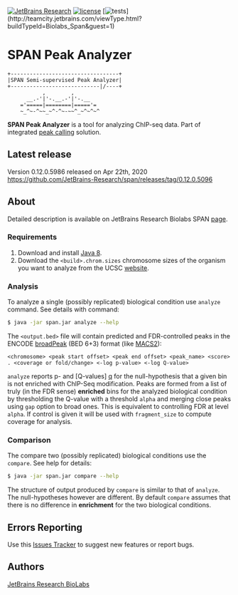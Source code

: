 [![JetBrains Research](https://jb.gg/badges/research.svg)](https://confluence.jetbrains.com/display/ALL/JetBrains+on+GitHub)
[![license](https://img.shields.io/github/license/mashape/apistatus.svg)](https://opensource.org/licenses/MIT)
[![tests](http://teamcity.jetbrains.com/app/rest/builds/buildType:(id:Biolabs_Span)/statusIcon.svg)](http://teamcity.jetbrains.com/viewType.html?buildTypeId=Biolabs_Span&guest=1)

SPAN Peak Analyzer
==================
```
+----------------------------------+
|SPAN Semi-supervised Peak Analyzer|
+----------------------------|/----+
           ,        ,
      __.-'|'-.__.-'|'-.__
    ='=====|========|====='=
    ~_^~-^~~_~^-^~-~~^_~^~^~^
```
**SPAN Peak Analyzer** is a tool for analyzing ChIP-seq data.
Part of integrated [peak calling](https://artyomovlab.wustl.edu/aging/tools.html) solution.

Latest release
--------------
Version 0.12.0.5986 released on Apr 22th, 2020
https://github.com/JetBrains-Research/span/releases/tag/0.12.0.5096

About
-----

Detailed description is available on JetBrains Research Biolabs SPAN [page](https://research.jetbrains.org/groups/biolabs/tools/span-peak-analyzer).

### Requirements

1. Download and install [Java 8][java8].
2. Download the `<build>.chrom.sizes` chromosome sizes of the organism you want to analyze from the UCSC [website][UCSC].

### Analysis

To analyze a single (possibly replicated) biological condition use `analyze` command. See details with command:

```bash
$ java -jar span.jar analyze --help
```

The `<output.bed>` file will contain predicted and FDR-controlled peaks in the ENCODE [broadPeak](https://genome.ucsc.edu/FAQ/FAQformat.html#format13) (BED 6+3) format (like [MACS2](https://github.com/taoliu/MACS)):
```
<chromosome> <peak start offset> <peak end offset> <peak_name> <score> . <coverage or fold/change> <-log p-value> <-log Q-value>
```

`analyze` reports p- and [Q-values] [q] for the null-hypothesis that a
given bin is not enriched with ChIP-Seq modification. Peaks are formed from a list of truly (in the FDR sense)
**enriched** bins for the analyzed biological condition by thresholding
the Q-value with a threshold `alpha` and merging close peaks using `gap` option to broad ones.
This is equivalent to controlling FDR at level `alpha`.
If control is given it will be used with `fragment_size` to compute coverage for analysis.

### Comparison

The compare two (possibly replicated) biological conditions use the `compare`. See help for details:

```bash
$ java -jar span.jar compare --help
```

The structure of output produced by `compare` is similar to that of `analyze`.
The null-hypotheses however are different. By default `compare` assumes that
there is no difference in **enrichment** for the two biological conditions.

Errors Reporting
-----------------

Use this [Issues Tracker](https://github.com/JetBrains-Research/span/issues) to suggest new features or report bugs.

Authors
-------

[JetBrains Research BioLabs](https://research.jetbrains.org/groups/biolabs)

[java8]: http://www.java.com/en/download/
[q]: http://en.wikipedia.org/wiki/False_discovery_rate#q-value
[UCSC]: http://hgdownload.cse.ucsc.edu/downloads.html
[releases]: https://github.com/JetBrains-Research/span/releases
[tc]: https://teamcity.jetbrains.com/viewLog.html?buildId=lastSuccessful&buildTypeId=Epigenome_span&tab=artifacts&guest=1
[span_scheme]: https://github.com/JetBrains-Research/span/blob/master/span_scheme.pdf
